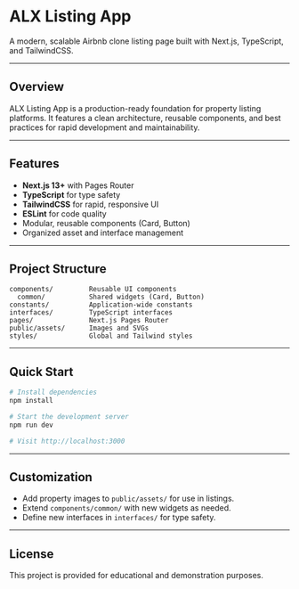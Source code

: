 # ALX Listing App

A modern, scalable Airbnb clone listing page built with Next.js, TypeScript, and TailwindCSS.

---

## Overview

ALX Listing App is a production-ready foundation for property listing platforms. It features a clean architecture, reusable components, and best practices for rapid development and maintainability.

---

## Features

- **Next.js 13+** with Pages Router
- **TypeScript** for type safety
- **TailwindCSS** for rapid, responsive UI
- **ESLint** for code quality
- Modular, reusable components (Card, Button)
- Organized asset and interface management

---

## Project Structure

```text
components/         Reusable UI components
  common/           Shared widgets (Card, Button)
constants/          Application-wide constants
interfaces/         TypeScript interfaces
pages/              Next.js Pages Router
public/assets/      Images and SVGs
styles/             Global and Tailwind styles
```

---

## Quick Start

```sh
# Install dependencies
npm install

# Start the development server
npm run dev

# Visit http://localhost:3000
```

---

## Customization

- Add property images to `public/assets/` for use in listings.
- Extend `components/common/` with new widgets as needed.
- Define new interfaces in `interfaces/` for type safety.

---

## License

This project is provided for educational and demonstration purposes.
